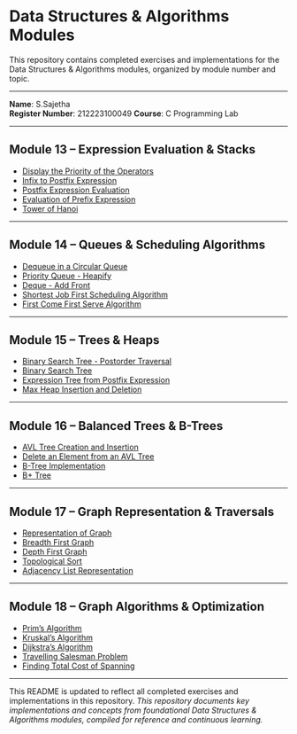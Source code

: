 # Data Structures & Algorithms Modules

This repository contains completed exercises and implementations for the Data Structures & Algorithms modules, organized by module number and topic.

---
**Name**: S.Sajetha  
**Register Number**: 212223100049
**Course**: C Programming Lab  

---


## Module 13 – Expression Evaluation & Stacks

- [Display the Priority of the Operators](./Module%2013/A.%20Display%20the%20Priority%20of%20the%20Operators.md)  
- [Infix to Postfix Expression](./Module%2013/B.%20Infix%20to%20Postfix%20Expression.md)  
- [Postfix Expression Evaluation](./Module%2013/C.%20Postfix%20Expression%20Evaluation.md)  
- [Evaluation of Prefix Expression](./Module%2013/D.%20Evaluation%20of%20Prefix%20Expression.md)  
- [Tower of Hanoi](./Module%2013/E.%20Tower%20of%20Hanoi.md)  

---

## Module 14 – Queues & Scheduling Algorithms

- [Dequeue in a Circular Queue](./Module%2014/A.%20Dequeue%20in%20a%20circular%20queue.md)  
- [Priority Queue - Heapify](./Module%2014/B.%20Priority%20queue%20-%20Heapify.md)  
- [Deque - Add Front](./Module%2014/C.%20Deque%20-%20Add%20Front.md)  
- [Shortest Job First Scheduling Algorithm](./Module%2014/D.%20Shortest%20Job%20First%20Scheduling%20Algorithm.md)  
- [First Come First Serve Algorithm](./Module%2014/E.%20First%20Come%20First%20Serve%20Algorith.md)  

---

## Module 15 – Trees & Heaps

- [Binary Search Tree - Postorder Traversal](./Module%2015/A.%20Binary%20Search%20Tree%20-%20Postorder%20Traversal.md)  
- [Binary Search Tree](./Module%2015/B.%20Binary%20Search%20Tree.md)  
- [Expression Tree from Postfix Expression](./Module%2015/C.%20Expression%20Tree%20from%20Postfix%20Expression.md)  
- [Max Heap Insertion and Deletion](./Module%2015/D.%20Max%20Heap%20Insertion%20and%20Deletion.md)  

---

## Module 16 – Balanced Trees & B-Trees

- [AVL Tree Creation and Insertion](./Module%2016/A.%20AVL%20Tree%20Creation%20and%20Insertion.md)  
- [Delete an Element from an AVL Tree](./Module%2016/B.%20Delete%20an%20Element%20from%20an%20AVL%20Tree.md)  
- [B-Tree Implementation](./Module%2016/C.%20B-Tree%20Implementation.md)  
- [B+ Tree](./Module%2016/D.%20B+%20Tree.md)  

---

## Module 17 – Graph Representation & Traversals

- [Representation of Graph](./Module%2017/A.%20Representation%20of%20Graph.md)  
- [Breadth First Graph](./Module%2017/B.%20Breadth%20First%20Graph.md)  
- [Depth First Graph](./Module%2017/C.%20Depth%20First%20Graph.md)  
- [Topological Sort](./Module%2017/D.%20Topological%20Sort.md)  
- [Adjacency List Representation](./Module%2017/E.%20Adjacency%20List%20Representation.md)  

---

## Module 18 – Graph Algorithms & Optimization

- [Prim’s Algorithm](./Module%2018/A.%20Prim’s%20Algorithm.md)  
- [Kruskal’s Algorithm](./Module%2018/B.%20Kruskal’s%20Algorithm.md)  
- [Dijkstra’s Algorithm](./Module%2018/C.%20Dijkstra’s%20Algorithm.md)  
- [Travelling Salesman Problem](./Module%2018/D.%20Travelling%20Salesman%20Problem.md)  
- [Finding Total Cost of Spanning](./Module%2018/E.%20Finding%20Total%20Cost%20of%20Spanning.md)  

---

This README is updated to reflect all completed exercises and implementations in this repository.
*This repository documents key implementations and concepts from foundational Data Structures & Algorithms modules, compiled for reference and continuous learning.*


